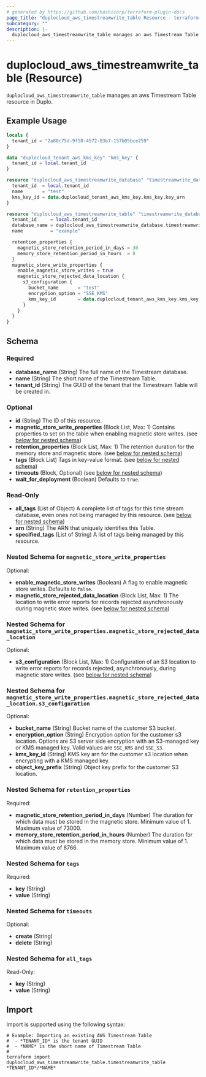 ```yaml
---
# generated by https://github.com/hashicorp/terraform-plugin-docs
page_title: "duplocloud_aws_timestreamwrite_table Resource - terraform-provider-duplocloud"
subcategory: ""
description: |-
  duplocloud_aws_timestreamwrite_table manages an aws Timestream Table resource in Duplo.
---
```


# duplocloud_aws_timestreamwrite_table (Resource)

`duplocloud_aws_timestreamwrite_table` manages an aws Timestream Table resource in Duplo.

## Example Usage

```terraform
locals {
  tenant_id = "2a80c75d-9f58-4572-83b7-157b05bce259"
}

data "duplocloud_tenant_aws_kms_key" "kms_key" {
  tenant_id = local.tenant_id
}

resource "duplocloud_aws_timestreamwrite_database" "timestreamwrite_database" {
  tenant_id  = local.tenant_id
  name       = "test"
  kms_key_id = data.duplocloud_tenant_aws_kms_key.kms_key.key_arn
}

resource "duplocloud_aws_timestreamwrite_table" "timestreamwrite_database_tbl" {
  tenant_id     = local.tenant_id
  database_name = duplocloud_aws_timestreamwrite_database.timestreamwrite_database.fullname
  name          = "example"

  retention_properties {
    magnetic_store_retention_period_in_days = 30
    memory_store_retention_period_in_hours  = 8
  }
  magnetic_store_write_properties {
    enable_magnetic_store_writes = true
    magnetic_store_rejected_data_location {
      s3_configuration {
        bucket_name       = "test"
        encryption_option = "SSE_KMS"
        kms_key_id        = data.duplocloud_tenant_aws_kms_key.kms_key.key_arn
      }
    }
  }
}
```

<!-- schema generated by tfplugindocs -->
## Schema

### Required

- **database_name** (String) The full name of the Timestream database.
- **name** (String) The short name of the Timestream Table.
- **tenant_id** (String) The GUID of the tenant that the Timestream Table will be created in.

### Optional

- **id** (String) The ID of this resource.
- **magnetic_store_write_properties** (Block List, Max: 1) Contains properties to set on the table when enabling magnetic store writes. (see [below for nested schema](#nestedblock--magnetic_store_write_properties))
- **retention_properties** (Block List, Max: 1) The retention duration for the memory store and magnetic store. (see [below for nested schema](#nestedblock--retention_properties))
- **tags** (Block List) Tags in key-value format. (see [below for nested schema](#nestedblock--tags))
- **timeouts** (Block, Optional) (see [below for nested schema](#nestedblock--timeouts))
- **wait_for_deployment** (Boolean) Defaults to `true`.

### Read-Only

- **all_tags** (List of Object) A complete list of tags for this time stream database, even ones not being managed by this resource. (see [below for nested schema](#nestedatt--all_tags))
- **arn** (String) The ARN that uniquely identifies this Table.
- **specified_tags** (List of String) A list of tags being managed by this resource.

<a id="nestedblock--magnetic_store_write_properties"></a>
### Nested Schema for `magnetic_store_write_properties`

Optional:

- **enable_magnetic_store_writes** (Boolean) A flag to enable magnetic store writes. Defaults to `false`.
- **magnetic_store_rejected_data_location** (Block List, Max: 1) The location to write error reports for records rejected asynchronously during magnetic store writes. (see [below for nested schema](#nestedblock--magnetic_store_write_properties--magnetic_store_rejected_data_location))

<a id="nestedblock--magnetic_store_write_properties--magnetic_store_rejected_data_location"></a>
### Nested Schema for `magnetic_store_write_properties.magnetic_store_rejected_data_location`

Optional:

- **s3_configuration** (Block List, Max: 1) Configuration of an S3 location to write error reports for records rejected, asynchronously, during magnetic store writes. (see [below for nested schema](#nestedblock--magnetic_store_write_properties--magnetic_store_rejected_data_location--s3_configuration))

<a id="nestedblock--magnetic_store_write_properties--magnetic_store_rejected_data_location--s3_configuration"></a>
### Nested Schema for `magnetic_store_write_properties.magnetic_store_rejected_data_location.s3_configuration`

Optional:

- **bucket_name** (String) Bucket name of the customer S3 bucket.
- **encryption_option** (String) Encryption option for the customer s3 location. Options are S3 server side encryption with an S3-managed key or KMS managed key. Valid values are `SSE_KMS` and `SSE_S3`.
- **kms_key_id** (String) KMS key arn for the customer s3 location when encrypting with a KMS managed key.
- **object_key_prefix** (String) Object key prefix for the customer S3 location.




<a id="nestedblock--retention_properties"></a>
### Nested Schema for `retention_properties`

Required:

- **magnetic_store_retention_period_in_days** (Number) The duration for which data must be stored in the magnetic store. Minimum value of 1. Maximum value of 73000.
- **memory_store_retention_period_in_hours** (Number) The duration for which data must be stored in the memory store. Minimum value of 1. Maximum value of 8766.


<a id="nestedblock--tags"></a>
### Nested Schema for `tags`

Required:

- **key** (String)
- **value** (String)


<a id="nestedblock--timeouts"></a>
### Nested Schema for `timeouts`

Optional:

- **create** (String)
- **delete** (String)


<a id="nestedatt--all_tags"></a>
### Nested Schema for `all_tags`

Read-Only:

- **key** (String)
- **value** (String)

## Import

Import is supported using the following syntax:

```shell
# Example: Importing an existing AWS Timestream Table
#  - *TENANT_ID* is the tenant GUID
#  - *NAME* is the short name of Timestream Table
#
terraform import duplocloud_aws_timestreamwrite_table.timestreamwrite_table *TENANT_ID*/*NAME*
```
